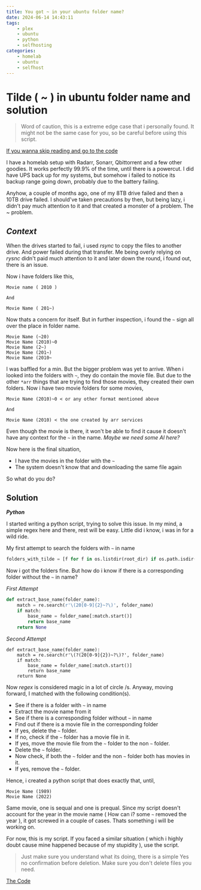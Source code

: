 ```yaml
---
title: You got ~ in your ubuntu folder name?
date: 2024-06-14 14:43:11
tags:
    - plex
    - ubuntu
    - python
    - selfhosting
categories: 
    - homelab 
    - ubuntu
    - selfhost
---
```


# Tilde ( ~ ) in ubuntu folder name and solution

> Word of caution, this is a extreme edge case that i personally found. It might not be the same case for you, so be careful before using this script. 

[ If you wanna skip reading and go to the code ](https://github.com/oritromax/tilde-solver)

I have a homelab setup with Radarr, Sonarr, Qbittorrent and a few other goodies. It works perfectly 99.9% of the time, until there is a powercut. I did have UPS back up for my systems, but somehow i failed to notice its backup range going down, probably due to the battery failing. 

Anyhow, a couple of months ago, one of my 8TB drive failed and then a 10TB drive failed. I should've taken precautions by then, but being lazy, i didn't pay much attention to it and that created a monster of a problem. The ~ problem. 

## ***Context***

When the drives started to fail, i used _rsync_ to copy the files to another drive. And power failed during that transfer. Me being overly relying on _rysnc_ didn't paid much attention to it and later down the round, i found out, there is an issue. 

Now i have folders like this, 

```
Movie name ( 2010 )

And 

Movie Name ( 201~)
```

Now thats a concern for itself. But in further inspection, i found the `~` sign all over the place in folder name. 

```
Movie Name (~20)
Movie Name (2010)~0
Movie Name (2~)
Movie Name (201~)
Movie Name (2010~
```

I was baffled for a min. But the bigger problem was yet to arrive. When i looked into the folders with `~`, they do contain the movie file. But due to the other `*arr` things that are trying to find those movies, they created their own folders. Now i have two movie folders for some movies,

```
Movie Name (2010)~0 < or any other format mentioned above 

And 

Movie Name (2010) < the one created by arr services
```

Even though the movie is there, it won't be able to find it cause it doesn't have any context for the `~` in the name. _Maybe we need some AI here?_

Now here is the final situation,

- I have the movies in the folder with the `~`
- The system doesn't know that and downloading the same file again

So what do you do? 

## Solution

***Python***

I started writing a python script, trying to solve this issue. In my mind, a simple regex here and there, rest will be easy. Little did i know, i was in for a wild ride. 

My first attempt to search the folders with `~` in name 

```python
folders_with_tilde = [f for f in os.listdir(root_dir) if os.path.isdir(os.path.join(root_dir, f)) and '~' in f]
```

Now i got the folders fine. But how do i know if there is a corresponding folder without the `~` in name? 

*First Attempt*
```python
def extract_base_name(folder_name):
    match = re.search(r'\(20[0-9]{2}~?\)', folder_name)
    if match:
        base_name = folder_name[:match.start()]
        return base_name
    return None
```
*Second Attempt*
```
def extract_base_name(folder_name):
    match = re.search(r'\(?(20[0-9]{2})~?\)?', folder_name)
    if match:
        base_name = folder_name[:match.start()]
        return base_name
    return None
```

Now _regex_ is considered magic in a lot of circle /s. Anyway, moving forward, I matched with the following condition(s).


- See if there is a folder with `~` in name 
- Extract the movie name from it 
- See if there is a corresponding folder without `~` in name
- Find out if there is a movie file in the corresponding folder 
- If yes, delete the `~` folder.
- If no, check if the `~` folder has a movie file in it. 
- If yes, move the movie file from the `~` folder to the non `~` folder. 
- Delete the `~` folder. 
- Now check, if both the `~` folder and the non `~` folder both has movies in it. 
- If yes, remove the `~` folder. 

Hence, i created a python script that does exactly that, until, 

```
Movie Name (1989)
Movie Name (2022)
```
Same movie, one is sequal and one is prequal. Since my script doesn't account for the year in the movie name ( How can i? some `~` removed the year ), it got screwed in a couple of cases. Thats something i will be working on. 

For now, this is my script. If you faced a similar situation ( which i highly doubt cause mine happened because of my stupidity ), use the script. 

> Just make sure you understand what its doing, there is a simple Yes no confirmation before deletion. Make sure you don't delete files you need. 

[The Code](https://github.com/oritromax/tilde-solver)